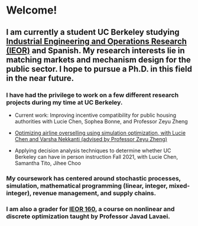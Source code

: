 # Welcome!

## I am currently a student UC Berkeley studying [Industrial Engineering and Operations Research (IEOR)](ieor.berkeley.edu) and Spanish. My research interests lie in matching markets and mechanism design for the public sector. I hope to pursue a Ph.D. in this field in the near future. 


### I have had the privilege to work on a few different research projects during my time at UC Berkeley. 


- Current work: Improving incentive compatibility for public housing authorities with Lucie Chen, Sophea Bonne, and Professor Zeyu Zheng

- [Optimizing airline overselling using simulation optimization, with Lucie Chen and Varsha Nekkanti (advised by Professor Zeyu Zheng)](https://github.com/nataliecandersson/nataliecandersson.github.io/blob/main/files/IEOR_174_Project_Report.pdf)

- Applying decision analysis techniques to determine whether UC Berkeley can have in person instruction Fall 2021, with Lucie Chen, Samantha Tito, Jihee Choo


### My coursework has centered around stochastic processes, simulation, mathematical programming (linear, integer, mixed-integer), revenue management, and supply chains.

### I am also a grader for [IEOR 160](https://lavaei.ieor.berkeley.edu/Course_IEOR160_Spring_2022.html), a course on nonlinear and discrete optimization taught by Professor Javad Lavaei.  
